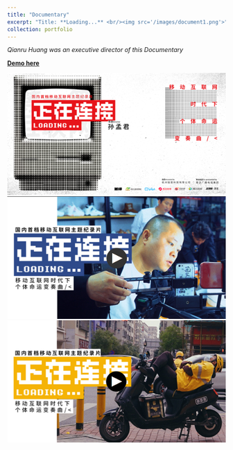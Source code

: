 ```yaml
---
title: "Documentary"
excerpt: "Title: **Loading...** <br/><img src='/images/document1.png'>"
collection: portfolio
---
```


*Qianru Huang was an executive director of this Documentary*

[**Demo here**](https://www.thepaper.cn/newsDetail_forward_8994869)

<img src='/images/document1.png'>
<img src='/images/document2.png'>
<img src='/images/document3.png'>
